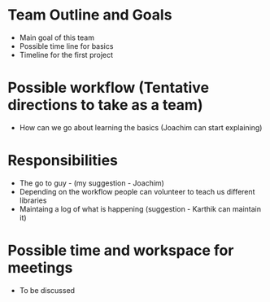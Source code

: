 # Team Outline and Goals 
* Main goal of this team 
* Possible time line for basics
* Timeline for the first project


# Possible workflow (Tentative directions to take as a team)
* How can we go about learning the basics (Joachim can start explaining)


# Responsibilities 
* The go to guy - (my suggestion - Joachim)  
* Depending on the workflow people can volunteer to teach us different libraries 
* Maintaing a log of what is happening (suggestion - Karthik can maintain it)


# Possible time and workspace for meetings
* To be discussed
